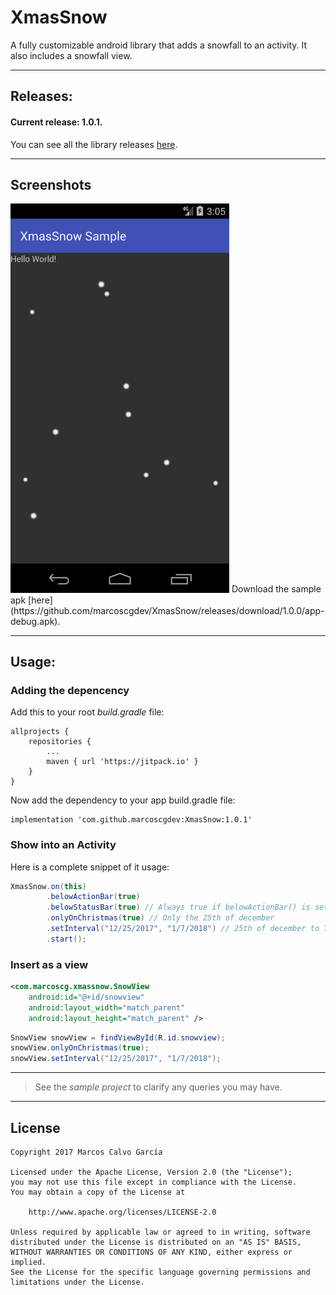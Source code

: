 # XmasSnow
A fully customizable android library that adds a snowfall to an activity. It also includes a snowfall view.

---

## Releases:

#### Current release: 1.0.1.

You can see all the library releases [here](https://github.com/marcoscgdev/XmasSnow/releases).

---

## Screenshots
<img src="https://raw.githubusercontent.com/marcoscgdev/XmasSnow/master/device-2017-12-27-160558.png" width="350">
Download the sample apk [here](https://github.com/marcoscgdev/XmasSnow/releases/download/1.0.0/app-debug.apk).

---

## Usage:

### Adding the depencency

Add this to your root *build.gradle* file:

```
allprojects {
    repositories {
        ...
        maven { url 'https://jitpack.io' }
    }
}
```

Now add the dependency to your app build.gradle file:

```
implementation 'com.github.marcoscgdev:XmasSnow:1.0.1'
```

### Show into an Activity

Here is a complete snippet of it usage:

```java
XmasSnow.on(this)
        .belowActionBar(true)
        .belowStatusBar(true) // Always true if belowActionBar() is set to true
        .onlyOnChristmas(true) // Only the 25th of december
        .setInterval("12/25/2017", "1/7/2018") // 25th of december to 7th of january (not included). Date format: MM/dd/yyyy
        .start();
```

### Insert as a view

```xml
<com.marcoscg.xmassnow.SnowView
    android:id="@+id/snowview"
    android:layout_width="match_parent"
    android:layout_height="match_parent" />
```
```java
SnowView snowView = findViewById(R.id.snowview);
snowView.onlyOnChristmas(true);
snowView.setInterval("12/25/2017", "1/7/2018");
```

---
>See the *sample project* to clarify any queries you may have.

---

## License

```
Copyright 2017 Marcos Calvo García

Licensed under the Apache License, Version 2.0 (the "License");
you may not use this file except in compliance with the License.
You may obtain a copy of the License at

    http://www.apache.org/licenses/LICENSE-2.0

Unless required by applicable law or agreed to in writing, software
distributed under the License is distributed on an "AS IS" BASIS,
WITHOUT WARRANTIES OR CONDITIONS OF ANY KIND, either express or implied.
See the License for the specific language governing permissions and
limitations under the License.
```
